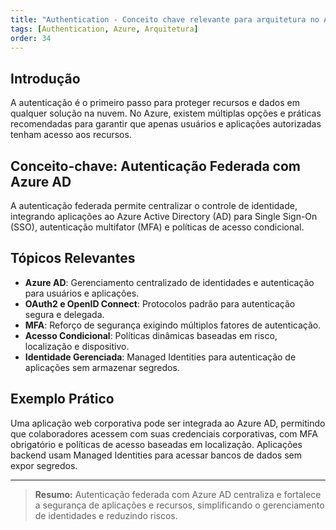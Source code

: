 ```yaml
---
title: "Authentication - Conceito chave relevante para arquitetura no Azure"
tags: [Authentication, Azure, Arquitetura]
order: 34
---
```


## Introdução

A autenticação é o primeiro passo para proteger recursos e dados em qualquer solução na nuvem. No Azure, existem múltiplas opções e práticas recomendadas para garantir que apenas usuários e aplicações autorizadas tenham acesso aos recursos.

## Conceito-chave: Autenticação Federada com Azure AD

A autenticação federada permite centralizar o controle de identidade, integrando aplicações ao Azure Active Directory (AD) para Single Sign-On (SSO), autenticação multifator (MFA) e políticas de acesso condicional.

## Tópicos Relevantes

- **Azure AD**: Gerenciamento centralizado de identidades e autenticação para usuários e aplicações.
- **OAuth2 e OpenID Connect**: Protocolos padrão para autenticação segura e delegada.
- **MFA**: Reforço de segurança exigindo múltiplos fatores de autenticação.
- **Acesso Condicional**: Políticas dinâmicas baseadas em risco, localização e dispositivo.
- **Identidade Gerenciada**: Managed Identities para autenticação de aplicações sem armazenar segredos.

## Exemplo Prático

Uma aplicação web corporativa pode ser integrada ao Azure AD, permitindo que colaboradores acessem com suas credenciais corporativas, com MFA obrigatório e políticas de acesso baseadas em localização. Aplicações backend usam Managed Identities para acessar bancos de dados sem expor segredos.

---

> **Resumo:** Autenticação federada com Azure AD centraliza e fortalece a segurança de aplicações e recursos, simplificando o gerenciamento de identidades e reduzindo riscos.
